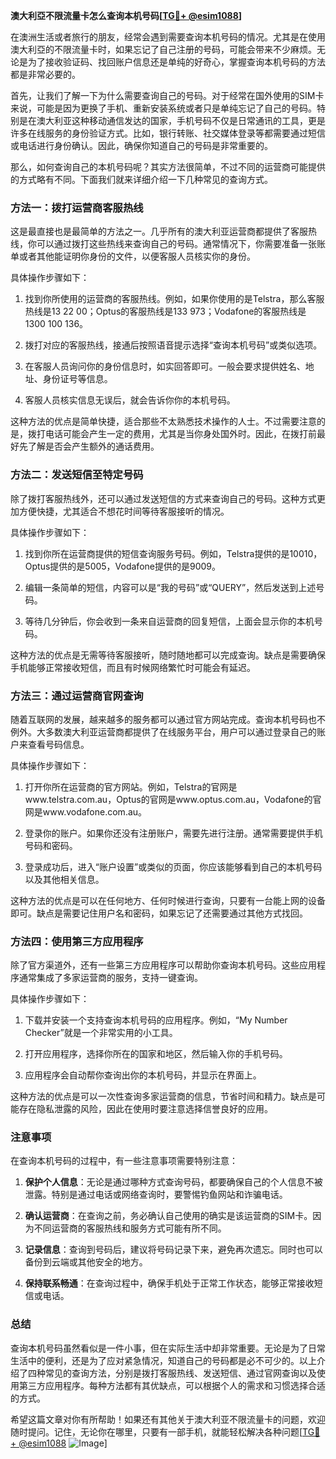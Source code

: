 **澳大利亞不限流量卡怎么查询本机号码[[TG💪+ @esim1088](https://t.me/s/esim1088)]**

在澳洲生活或者旅行的朋友，经常会遇到需要查询本机号码的情况。尤其是在使用澳大利亞的不限流量卡时，如果忘记了自己注册的号码，可能会带来不少麻烦。无论是为了接收验证码、找回账户信息还是单纯的好奇心，掌握查询本机号码的方法都是非常必要的。

首先，让我们了解一下为什么需要查询自己的号码。对于经常在国外使用的SIM卡来说，可能是因为更换了手机、重新安装系统或者只是单纯忘记了自己的号码。特别是在澳大利亚这种移动通信发达的国家，手机号码不仅是日常通讯的工具，更是许多在线服务的身份验证方式。比如，银行转账、社交媒体登录等都需要通过短信或电话进行身份确认。因此，确保你知道自己的号码是非常重要的。

那么，如何查询自己的本机号码呢？其实方法很简单，不过不同的运营商可能提供的方式略有不同。下面我们就来详细介绍一下几种常见的查询方式。

### 方法一：拨打运营商客服热线

这是最直接也是最简单的方法之一。几乎所有的澳大利亚运营商都提供了客服热线，你可以通过拨打这些热线来查询自己的号码。通常情况下，你需要准备一张账单或者其他能证明你身份的文件，以便客服人员核实你的身份。

具体操作步骤如下：

1. 找到你所使用的运营商的客服热线。例如，如果你使用的是Telstra，那么客服热线是13 22 00；Optus的客服热线是133 973；Vodafone的客服热线是1300 100 136。
   
2. 拨打对应的客服热线，接通后按照语音提示选择“查询本机号码”或类似选项。

3. 在客服人员询问你的身份信息时，如实回答即可。一般会要求提供姓名、地址、身份证号等信息。

4. 客服人员核实信息无误后，就会告诉你你的本机号码。

这种方法的优点是简单快捷，适合那些不太熟悉技术操作的人士。不过需要注意的是，拨打电话可能会产生一定的费用，尤其是当你身处国外时。因此，在拨打前最好先了解是否会产生额外的通话费用。

### 方法二：发送短信至特定号码

除了拨打客服热线外，还可以通过发送短信的方式来查询自己的号码。这种方式更加方便快捷，尤其适合不想花时间等待客服接听的情况。

具体操作步骤如下：

1. 找到你所在运营商提供的短信查询服务号码。例如，Telstra提供的是10010，Optus提供的是5005，Vodafone提供的是9009。

2. 编辑一条简单的短信，内容可以是“我的号码”或“QUERY”，然后发送到上述号码。

3. 等待几分钟后，你会收到一条来自运营商的回复短信，上面会显示你的本机号码。

这种方法的优点是无需等待客服接听，随时随地都可以完成查询。缺点是需要确保手机能够正常接收短信，而且有时候网络繁忙时可能会有延迟。

### 方法三：通过运营商官网查询

随着互联网的发展，越来越多的服务都可以通过官方网站完成。查询本机号码也不例外。大多数澳大利亚运营商都提供了在线服务平台，用户可以通过登录自己的账户来查看号码信息。

具体操作步骤如下：

1. 打开你所在运营商的官方网站。例如，Telstra的官网是www.telstra.com.au，Optus的官网是www.optus.com.au，Vodafone的官网是www.vodafone.com.au。

2. 登录你的账户。如果你还没有注册账户，需要先进行注册。通常需要提供手机号码和密码。

3. 登录成功后，进入“账户设置”或类似的页面，你应该能够看到自己的本机号码以及其他相关信息。

这种方法的优点是可以在任何地方、任何时候进行查询，只要有一台能上网的设备即可。缺点是需要记住用户名和密码，如果忘记了还需要通过其他方式找回。

### 方法四：使用第三方应用程序

除了官方渠道外，还有一些第三方应用程序可以帮助你查询本机号码。这些应用程序通常集成了多家运营商的服务，支持一键查询。

具体操作步骤如下：

1. 下载并安装一个支持查询本机号码的应用程序。例如，“My Number Checker”就是一个非常实用的小工具。

2. 打开应用程序，选择你所在的国家和地区，然后输入你的手机号码。

3. 应用程序会自动帮你查询出你的本机号码，并显示在界面上。

这种方法的优点是可以一次性查询多家运营商的信息，节省时间和精力。缺点是可能存在隐私泄露的风险，因此在使用时要注意选择信誉良好的应用。

### 注意事项

在查询本机号码的过程中，有一些注意事项需要特别注意：

1. **保护个人信息**：无论是通过哪种方式查询号码，都要确保自己的个人信息不被泄露。特别是通过电话或网络查询时，要警惕钓鱼网站和诈骗电话。

2. **确认运营商**：在查询之前，务必确认自己使用的确实是该运营商的SIM卡。因为不同运营商的客服热线和服务方式可能有所不同。

3. **记录信息**：查询到号码后，建议将号码记录下来，避免再次遗忘。同时也可以备份到云端或其他安全的地方。

4. **保持联系畅通**：在查询过程中，确保手机处于正常工作状态，能够正常接收短信或电话。

### 总结

查询本机号码虽然看似是一件小事，但在实际生活中却非常重要。无论是为了日常生活中的便利，还是为了应对紧急情况，知道自己的号码都是必不可少的。以上介绍了四种常见的查询方法，分别是拨打客服热线、发送短信、通过官网查询以及使用第三方应用程序。每种方法都有其优缺点，可以根据个人的需求和习惯选择合适的方式。

希望这篇文章对你有所帮助！如果还有其他关于澳大利亚不限流量卡的问题，欢迎随时提问。记住，无论你在哪里，只要有一部手机，就能轻松解决各种问题[[TG💪+ @esim1088](https://t.me/s/esim1088) ![Image](https://i.postimg.cc/4NQfJmqS/Snipaste-2025-05-13-00-14-12.png)]